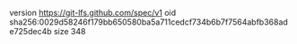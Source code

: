 version https://git-lfs.github.com/spec/v1
oid sha256:0029d58246f179bb650580ba5a711cedcf734b6b7f7564abfb368ade725dec4b
size 348

